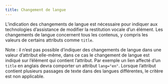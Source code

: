 ```yaml
---
title: Changement de langue
---
```


L’indication des changements de langue est nécessaire pour indiquer aux
technologies d’assistance de modifier la restitution vocale d’un élément. Les
changements de langue concernent tous les contenus, y compris les valeurs de
certains attributs comme `title`.

Note : il n’est pas possible d’indiquer des changements de langue dans une
valeur d’attribut elle-même, dans ce cas le changement de langue est indiqué
sur l’élément qui contient l’attribut. Par exemple un lien affecté d’un
`title` en anglais devra comporter un attribut `lang="en"`. Lorsque
l’attribut contient plusieurs passages de texte dans des langues différentes,
le critère est non applicable.
